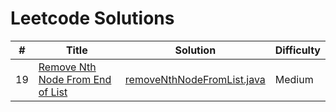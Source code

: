 # Leetcode Solutions

|#|Title|Solution|Difficulty|
|-|-----|--------|----------|
|19|[Remove Nth Node From End of List](https://leetcode.com/problems/remove-nth-node-from-end-of-list/)|[removeNthNodeFromList.java](removeNthNodeFromList.java)|Medium|
